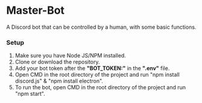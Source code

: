 # Master-Bot
 A Discord bot that can be controlled by a human, with some basic functions.

### Setup

1. Make sure you have Node JS/NPM installed.
2. Clone or download the repository.
3. Add your bot token after the <strong>"BOT_TOKEN:"</strong> in the <strong>".env"</strong> file.
4. Open CMD in the root directory of the project and run "npm install discord.js" & "npm install electron".
5. To run the bot, open CMD in the root directory of the project and run "npm start".
